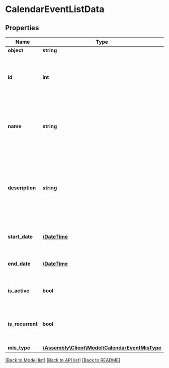 # CalendarEventListData

## Properties
Name | Type | Description | Notes
------------ | ------------- | ------------- | -------------
**object** | **string** | Object type | [optional] 
**id** | **int** | Internal stable ID given to all calendar events on the Platform | [optional] 
**name** | **string** | This details the user-defined &#39;category&#39; that the event is assigned to on SIMS. | [optional] 
**description** | **string** | The name of the instance of the event, usually more detailed and specific than the &#39;name&#39; | [optional] 
**start_date** | [**\DateTime**](\DateTime.md) | Date and time of when the event starts | [optional] 
**end_date** | [**\DateTime**](\DateTime.md) | Date and time of when the event ends | [optional] 
**is_active** | **bool** | Whether the event is active or not | [optional] 
**is_recurrent** | **bool** | Whether the event recurs and (soon) details of recurrences | [optional] 
**mis_type** | [**\Assembly\Client\Model\CalendarEventMisType**](CalendarEventMisType.md) |  | [optional] 

[[Back to Model list]](../README.md#documentation-for-models) [[Back to API list]](../README.md#documentation-for-api-endpoints) [[Back to README]](../README.md)


